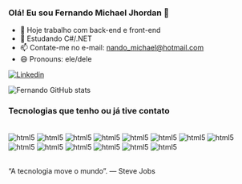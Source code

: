 ### Olá! Eu sou Fernando Michael Jhordan 👋

- 🔭 Hoje trabalho com back-end e front-end
- 🌱 Estudando C#/.NET
- 📫 Contate-me no e-mail: nando_michael@hotmail.com
- 😄 Pronouns: ele/dele


[![Linkedin](https://img.shields.io/badge/LinkedIn-0077B5?style=for-the-badge&logo=linkedin&logoColor=white)](https://www.linkedin.com/in/fernando-michael-jhordan-b30a71209)


![Fernando GitHub stats](https://github-readme-stats.vercel.app/api?username=fernandoJhordan&show_icons=true&theme=tokyonight)

### Tecnologias que tenho ou já tive contato


<div style="display: inline_block"><br />
    <img  align="center" alt="html5" src="https://img.shields.io/badge/HTML5-E34F26?style=for-the-badge&logo=html5&logoColor=white"/>
    <img  align="center" alt="html5" src="https://img.shields.io/badge/CSS3-1572B6?style=for-the-badge&logo=css3&logoColor=white"/>
    <img  align="center" alt="html5" src="https://img.shields.io/badge/JavaScript-323330?style=for-the-badge&logo=javascript&logoColor=F7DF1E"/>
    <img  align="center" alt="html5" src="https://img.shields.io/badge/Bootstrap-563D7C?style=for-the-badge&logo=bootstrap&logoColor=white"/>
    <img  align="center" alt="html5" src="https://img.shields.io/badge/MySQL-00000F?style=for-the-badge&logo=mysql&logoColor=white"/>
    <img  align="center" alt="html5" src="https://img.shields.io/badge/jQuery-0769AD?style=for-the-badge&logo=jquery&logoColor=white"/>
    <img  align="center" alt="html5" src="https://img.shields.io/badge/Angular-DD0031?style=for-the-badge&logo=angular&logoColor=white"/>
    <img  align="center" alt="html5" src="https://img.shields.io/badge/PHP-777BB4?style=for-the-badge&logo=php&logoColor=white"/>
    <img  align="center" alt="html5" src="https://img.shields.io/badge/TypeScript-007ACC?style=for-the-badge&logo=typescript&logoColor=white"/>
    <img  align="center" alt="html5" src="https://img.shields.io/badge/Node.js-43853D?style=for-the-badge&logo=node.js&logoColor=white"/>
    <img  align="center" alt="html5" src="https://img.shields.io/badge/Python-3776AB?style=for-the-badge&logo=python&logoColor=white"/>
    <img  align="center" alt="html5" src="https://img.shields.io/badge/C%23-239120?style=for-the-badge&logo=c-sharp&logoColor=white"/>
    <img  align="center" alt="html5" src="https://img.shields.io/badge/Ionic-3880FF?style=for-the-badge&logo=ionic&logoColor=white"/>
    <img  align="center" alt="html5" src="https://img.shields.io/badge/Jira-0052CC?style=for-the-badge&logo=Jira&logoColor=white"/>
</div><br />

“A tecnologia move o mundo”. — Steve Jobs



